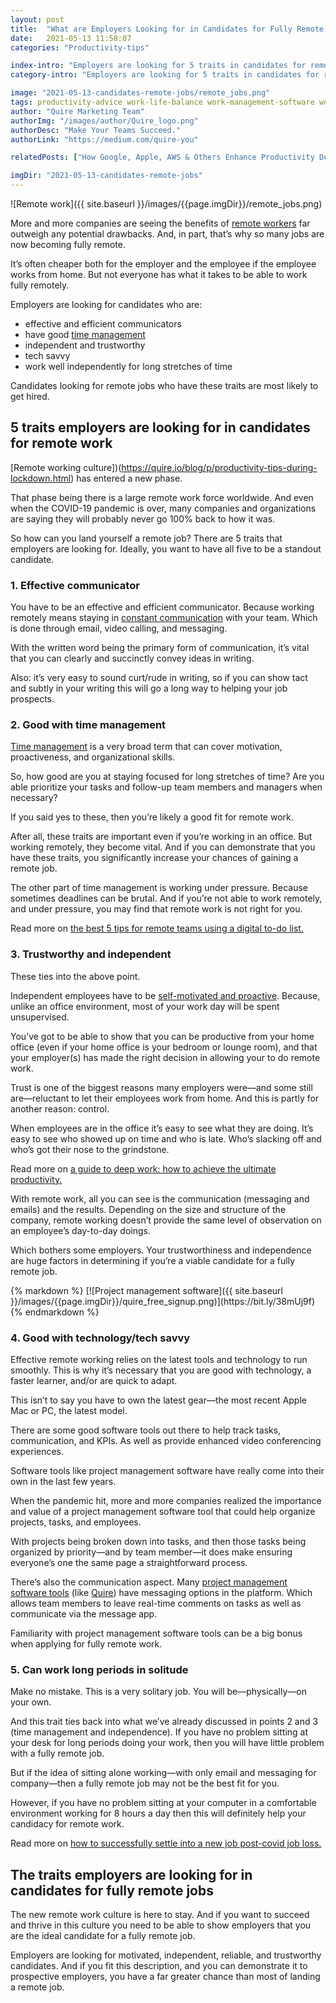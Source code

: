```yaml
---
layout: post
title:  "What are Employers Looking for in Candidates for Fully Remote Jobs?"
date:   2021-05-13 11:58:07
categories: "Productivity-tips"

index-intro: "Employers are looking for 5 traits in candidates for remote jobs: time management, motivation, techy savvy, efficient communicator, as well as independence and trustworthiness."
category-intro: "Employers are looking for 5 traits in candidates for remote jobs: time management, motivation, techy savvy, efficient communicator, as well as independence and trustworthiness."

image: "2021-05-13-candidates-remote-jobs/remote_jobs.png"
tags: productivity-advice work-life-balance work-management-software work-management-app work-management-platform best-work-management-software work-management productivity productivity-app productivity-tool team-management-software work-management-software team-communication team-productivity task-scheduling-software increase-productivity remote-team to-do-list-app working-remotely task-management task-management-software project-management-software productivity-tips to-do-list task-list productivity-tips working-culture
author: "Quire Marketing Team"
authorImg: "/images/author/Quire_logo.png"
authorDesc: "Make Your Teams Succeed."
authorLink: "https://medium.com/quire-you"

relatedPosts: ["How Google, Apple, AWS & Others Enhance Productivity During Work-At-Home Era", "10 Effective Ways to Keep Your Millennial and Gen Z Employees Productive", "The Complete Guide of 2-Minute Rule by James Clear"]

imgDir: "2021-05-13-candidates-remote-jobs"
---
```


![Remote work]({{ site.baseurl }}/images/{{page.imgDir}}/remote_jobs.png)

More and more companies are seeing the benefits of [remote workers](https://quire.io/blog/p/work-from-home-tips.html) far outweigh any potential drawbacks. And, in part, that’s why so many jobs are now becoming fully remote.

It’s often cheaper both for the employer and the employee if the employee works from home. But not everyone has what it takes to be able to work fully remotely.

Employers are looking for candidates who are:

* effective and efficient communicators 
* have good [time management](https://quire.io/blog/p/5-tips-to-improve-time-management-skills.html)
* independent and trustworthy
* tech savvy
* work well independently for long stretches of time

Candidates looking for remote jobs who have these traits are most likely to get hired.

## 5 traits employers are looking for in candidates for remote work

[Remote working culture])(https://quire.io/blog/p/productivity-tips-during-lockdown.html) has entered a new phase.

That phase being there is a large remote work force worldwide. And even when the COVID-19 pandemic is over, many companies and organizations are saying they will probably never go 100% back to how it was.

So how can you land yourself a remote job? There are 5 traits that employers are looking for. Ideally, you want to have all five to be a standout candidate.

### 1. Effective communicator

You have to be an effective and efficient communicator. Because working remotely means staying in [constant communication](https://quire.io/blog/p/transparency-in-communication.markdown.html) with your team. Which is done through email, video calling, and messaging.

With the written word being the primary form of communication, it’s vital that you can clearly and succinctly convey ideas in writing.

Also: it’s very easy to sound curt/rude in writing, so if you can show tact and subtly in your writing this will go a long way to helping your job prospects.

### 2. Good with time management

[Time management](https://quire.io/blog/p/time-mangement-skills.html) is a very broad term that can cover motivation, proactiveness, and organizational skills.

So, how good are you at staying focused for long stretches of time? Are you able prioritize your tasks and follow-up team members and managers when necessary?

If you said yes to these, then you’re likely a good fit for remote work.

After all, these traits are important even if you’re working in an office. But working remotely, they become vital. And if you can demonstrate that you have these traits, you significantly increase your chances of gaining a remote job.

The other part of time management is working under pressure. Because sometimes deadlines can be brutal. And if you’re not able to work remotely, and under pressure, you may find that remote work is not right for you.

<p class="notice">Read more on <a href="https://quire.io/blog/p/to-do-list-tips-remote-teams.html">the best 5 tips for remote teams using a digital to-do list.</a></p>

### 3. Trustworthy and independent

These ties into the above point.

Independent employees have to be [self-motivated and proactive](https://quire.io/blog/p/task-management-software-helps-productivity.html). Because, unlike an office environment, most of your work day will be spent unsupervised.

You’ve got to be able to show that you can be productive from your home office (even if your home office is your bedroom or lounge room), and that your employer(s) has made the right decision in allowing your to do remote work.

Trust is one of the biggest reasons many employers were—and some still are—reluctant to let their employees work from home. And this is partly for another reason: control.

When employees are in the office it’s easy to see what they are doing. It’s easy to see who showed up on time and who is late. Who’s slacking off and who’s got their nose to the grindstone.

<p class="notice">Read more on <a href="https://quire.io/blog/p/how-to-deep-work.html">a guide to deep work: how to achieve the ultimate productivity.</a></p>

With remote work, all you can see is the communication (messaging and emails) and the results. Depending on the size and structure of the company, remote working doesn’t provide the same level of observation on an employee’s day-to-day doings.

Which bothers some employers. Your trustworthiness and independence are huge factors in determining if you’re a viable candidate for a fully remote job.

<div class="guest-only">
{% markdown %}
[![Project management software]({{ site.baseurl }}/images/{{page.imgDir}}/quire_free_signup.png)](https://bit.ly/38mUj9f)
{% endmarkdown %}
</div>

### 4. Good with technology/tech savvy

Effective remote working relies on the latest tools and technology to run smoothly. This is why it’s necessary that you are good with technology, a faster learner, and/or are quick to adapt.

This isn’t to say you have to own the latest gear—the most recent Apple Mac or PC, the latest model. 

There are some good software tools out there to help track tasks, communication, and KPIs. As well as provide enhanced video conferencing experiences.

Software tools like project management software have really come into their own in the last few years.

When the pandemic hit, more and more companies realized the importance and value of a project management software tool that could help organize projects, tasks, and employees.

With projects being broken down into tasks, and then those tasks being organized by priority—and by team member—it does make ensuring everyone’s one the same page a straightforward process.

There’s also the communication aspect. Many [project management software tools](https://quire.io/compare/best-project-management-software-reviews-comparisons) (like [Quire](https://quire.io)) have messaging options in the platform. Which allows team members to leave real-time comments on tasks as well as communicate via the message app.

Familiarity with project management software tools can be a big bonus when applying for fully remote work.

### 5. Can work long periods in solitude

Make no mistake. This is a very solitary job. You will be—physically—on your own.

And this trait ties back into what we’ve already discussed in points 2 and 3 (time management and independence). If you have no problem sitting at your desk for long periods doing your work, then you will have little problem with a fully remote job.

But if the idea of sitting alone working—with only email and messaging for company—then a fully remote job may not be the best fit for you.

However, if you have no problem sitting at your computer in a comfortable environment working for 8 hours a day then this will definitely help your candidacy for remote work.

<p class="notice">Read more on <a href="https://quire.io/blog/p/new-jobs-tips.html">how to successfully settle into a new job post-covid job loss.</a></p>

## The traits employers are looking for in candidates for fully remote jobs

The new remote work culture is here to stay. And if you want to succeed and thrive in this culture you need to be able to show employers that you are the ideal candidate for a fully remote job.

Employers are looking for motivated, independent, reliable, and trustworthy candidates. And if you fit this description, and you can demonstrate it to prospective employers, you have a far greater chance than most of landing a remote job.



[jekyll]:      http://jekyllrb.com
[jekyll-gh]:   https://github.com/jekyll/jekyll
[jekyll-help]: https://github.com/jekyll/jekyll-help